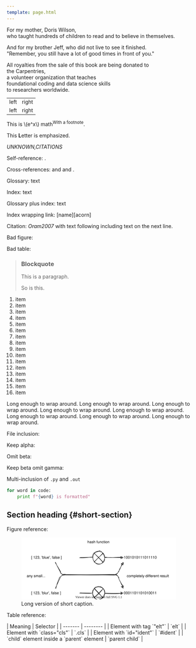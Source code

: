 ```yaml
---
template: page.html
---
```


<div class="centered" markdown="1">

For my mother, Doris Wilson,<br/>
who taught hundreds of children to read and to believe in themselves.<br/>

And for my brother Jeff, who did not live to see it finished.<br/>
"Remember, you still have a lot of good times in front of you."<br/>

All royalties from the sale of this book are being donated to<br/>
the Carpentries,<br/>
a volunteer organization that teaches<br/>
foundational coding and data science skills<br/>
to researchers worldwide.

</div>

<table>
<tr><td>left</td><td>right</td></tr>
<tr><td>left</td><td>right</td></tr>
</table>

This is \\(e^x\\) math<sup>With a footnote</sup>.

This <strong>L</strong>etter is emphasized.

<cite>UNKNOWN,CITATIONS</cite>

<!-- comment -->

Self-reference: <a section="short-section"/>.

Cross-references: <a section="file-backup"/> and <a section="unit-test-structure"/> and <a section="glossary"/>.

Glossary: <span g="gloss_key">text</span>

Index: <span i="index term">text</span>

Glossary plus index: <span g="gloss_key" i="index term">text</span>

Index wrapping link: <span i="index term">[name][acorn]</span>

Citation: <cite>Oram2007</cite> with text following
including text on the next line.

Bad figure: <a figure="no-such-figure"/>

Bad table: <a table="no-such-table"/>

> ### Blockquote
>
> This is a paragraph.
>
> So is this.

1. item
1. item
1. item
1. item
1. item
1. item
1. item
1. item
1. item
1. item
1. item
1. item
1. item
1. item
1. item
1. item

Long enough to wrap around.
Long enough to wrap around.
Long enough to wrap around.
Long enough to wrap around.
Long enough to wrap around.
Long enough to wrap around.
Long enough to wrap around.
Long enough to wrap around.

File inclusion:

<div class="include" file="test.py" />

Keep alpha:

<div class="include" file="test.txt" keep="alpha" />

Omit beta:

<div class="include" file="test.txt" omit="beta" />

Keep beta omit gamma:

<div class="include" file="test.txt" keep="beta" omit="gamma" />

Multi-inclusion of `.py` and `.out`

<div class="include" pat="multi.*" fill="py out" />

```python
for word in code:
    print f"{word} is formatted"
```

## Section heading {#short-section}

Figure reference: <a figure="short-figure"/>

<figure id="short-figure">
  <img src="figures/short.svg" alt="Short caption" />
  <figcaption>Long version of short caption.</figcaption>
</figure>

Table reference: <a table="short-table"/>

<div class="table" id="short-table" cap="Short table caption.">
| Meaning | Selector |
| ------- | -------- |
| Element with tag `"elt"` | `elt`    |
| Element with `class="cls"` | `.cls`   |
| Element with `id="ident"` | `#ident`   |
| `child` element inside a `parent` element | `parent child` |
</div>
